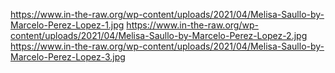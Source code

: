 https://www.in-the-raw.org/wp-content/uploads/2021/04/Melisa-Saullo-by-Marcelo-Perez-Lopez-1.jpg
https://www.in-the-raw.org/wp-content/uploads/2021/04/Melisa-Saullo-by-Marcelo-Perez-Lopez-2.jpg
https://www.in-the-raw.org/wp-content/uploads/2021/04/Melisa-Saullo-by-Marcelo-Perez-Lopez-3.jpg
